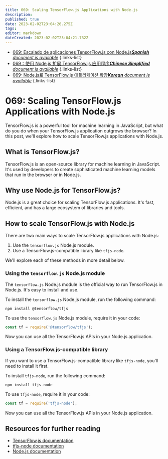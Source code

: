 ```yaml
---
title: 069: Scaling TensorFlow.js Applications with Node.js
description: 
published: true
date: 2023-02-02T23:04:26.275Z
tags: 
editor: markdown
dateCreated: 2023-02-02T23:04:21.732Z
---
```


- [069: Escalado de aplicaciones TensorFlow.js con Node.js***Spanish** document is available*](/es/Knowledge-base/TensorFlow-js/Learning/069-scaling-tensorflow-js-applications-with-node-js)
{.links-list}
- [069：使用 Node.js 扩展 TensorFlow.js 应用程序***Chinese Simplified** document is available*](/zh/Knowledge-base/TensorFlow-js/Learning/069-scaling-tensorflow-js-applications-with-node-js)
{.links-list}
- [069: Node.js로 TensorFlow.js 애플리케이션 확장***Korean** document is available*](/ko/Knowledge-base/TensorFlow-js/Learning/069-scaling-tensorflow-js-applications-with-node-js)
{.links-list}


# 069: Scaling TensorFlow.js Applications with Node.js

TensorFlow.js is a powerful tool for machine learning in JavaScript, but what do you do when your TensorFlow.js application outgrows the browser? In this post, we'll explore how to scale TensorFlow.js applications with Node.js.

## What is TensorFlow.js?

TensorFlow.js is an open-source library for machine learning in JavaScript. It's used by developers to create sophisticated machine learning models that run in the browser or in Node.js.

## Why use Node.js for TensorFlow.js?

Node.js is a great choice for scaling TensorFlow.js applications. It's fast, efficient, and has a large ecosystem of libraries and tools.

## How to scale TensorFlow.js with Node.js

There are two main ways to scale TensorFlow.js applications with Node.js:

1. Use the `tensorflow.js` Node.js module.
2. Use a TensorFlow.js-compatible library like `tfjs-node`.

We'll explore each of these methods in more detail below.

### Using the `tensorflow.js` Node.js module

The `tensorflow.js` Node.js module is the official way to run TensorFlow.js in Node.js. It's easy to install and use.

To install the `tensorflow.js` Node.js module, run the following command:

```
npm install @tensorflow/tfjs
```

To use the `tensorflow.js` Node.js module, require it in your code:

```javascript
const tf = require('@tensorflow/tfjs');
```

Now you can use all the TensorFlow.js APIs in your Node.js application.

### Using a TensorFlow.js-compatible library

If you want to use a TensorFlow.js-compatible library like `tfjs-node`, you'll need to install it first.

To install `tfjs-node`, run the following command:

```
npm install tfjs-node
```

To use `tfjs-node`, require it in your code:

```javascript
const tf = require('tfjs-node');
```

Now you can use all the TensorFlow.js APIs in your Node.js application.

## Resources for further reading

- [TensorFlow.js documentation](https://js.tensorflow.org/)
- [tfjs-node documentation](https://github.com/tensorflow/tfjs-node)
- [Node.js documentation](https://nodejs.org/en/docs/)